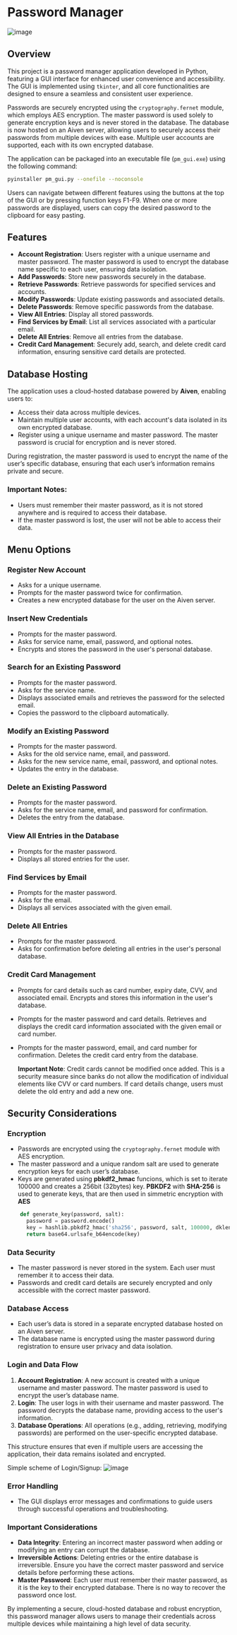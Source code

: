 # Password Manager

![image](https://github.com/user-attachments/assets/7aeaba95-b962-4175-8fee-104d0d34644d)

## Overview

This project is a password manager application developed in Python, featuring a GUI interface for enhanced user convenience and accessibility. The GUI is implemented using `tkinter`, and all core functionalities are designed to ensure a seamless and consistent user experience.

Passwords are securely encrypted using the `cryptography.fernet` module, which employs AES encryption. The master password is used solely to generate encryption keys and is never stored in the database. The database is now hosted on an Aiven server, allowing users to securely access their passwords from multiple devices with ease. Multiple user accounts are supported, each with its own encrypted database.

The application can be packaged into an executable file (`pm_gui.exe`) using the following command:  
```bash
pyinstaller pm_gui.py --onefile --noconsole
```
Users can navigate between different features using the buttons at the top of the GUI or by pressing function keys F1-F9. When one or more passwords are displayed, users can copy the desired password to the clipboard for easy pasting.

## Features

- **Account Registration**: Users register with a unique username and master password. The master password is used to encrypt the database name specific to each user, ensuring data isolation.
- **Add Passwords**: Store new passwords securely in the database.
- **Retrieve Passwords**: Retrieve passwords for specified services and accounts.
- **Modify Passwords**: Update existing passwords and associated details.
- **Delete Passwords**: Remove specific passwords from the database.
- **View All Entries**: Display all stored passwords.
- **Find Services by Email**: List all services associated with a particular email.
- **Delete All Entries**: Remove all entries from the database.
- **Credit Card Management**: Securely add, search, and delete credit card information, ensuring sensitive card details are protected.

## Database Hosting

The application uses a cloud-hosted database powered by **Aiven**, enabling users to:

- Access their data across multiple devices.
- Maintain multiple user accounts, with each account's data isolated in its own encrypted database.
- Register using a unique username and master password. The master password is crucial for encryption and is never stored.

During registration, the master password is used to encrypt the name of the user’s specific database, ensuring that each user’s information remains private and secure.

### Important Notes:
- Users must remember their master password, as it is not stored anywhere and is required to access their database.
- If the master password is lost, the user will not be able to access their data.
  
## Menu Options

### Register New Account

- Asks for a unique username.
- Prompts for the master password twice for confirmation.
- Creates a new encrypted database for the user on the Aiven server.

### Insert New Credentials

- Prompts for the master password.
- Asks for service name, email, password, and optional notes.
- Encrypts and stores the password in the user's personal database.

### Search for an Existing Password

- Prompts for the master password.
- Asks for the service name.
- Displays associated emails and retrieves the password for the selected email.
- Copies the password to the clipboard automatically.

### Modify an Existing Password

- Prompts for the master password.
- Asks for the old service name, email, and password.
- Asks for the new service name, email, password, and optional notes.
- Updates the entry in the database.

### Delete an Existing Password

- Prompts for the master password.
- Asks for the service name, email, and password for confirmation.
- Deletes the entry from the database.

### View All Entries in the Database

- Prompts for the master password.
- Displays all stored entries for the user.

### Find Services by Email

- Prompts for the master password.
- Asks for the email.
- Displays all services associated with the given email.

### Delete All Entries

- Prompts for the master password.
- Asks for confirmation before deleting all entries in the user's personal database.

### Credit Card Management

- Prompts for card details such as card number, expiry date, CVV, and associated email. Encrypts and stores this information in the user's database.
- Prompts for the master password and card details. Retrieves and displays the credit card information associated with the given email or card number.
- Prompts for the master password, email, and card number for confirmation. Deletes the credit card entry from the database.

  **Important Note**: Credit cards cannot be modified once added. This is a security measure since banks do not allow the modification of individual elements like CVV or card numbers. If card details change, users must delete the old entry and add a new one.

## Security Considerations

### Encryption

- Passwords are encrypted using the `cryptography.fernet` module with AES encryption.
- The master password and a unique random salt are used to generate encryption keys for each user’s database.
- Keys are generated using **pbkdf2_hmac** funcions, which is set to iterate 100000 and creates a 256bit (32bytes) key. **PBKDF2** with **SHA-256** is used to generate keys, that are then used in simmetric encryption with **AES**
```python
    def generate_key(password, salt):
      password = password.encode()
      key = hashlib.pbkdf2_hmac('sha256', password, salt, 100000, dklen=32)
      return base64.urlsafe_b64encode(key)
  ```
### Data Security

- The master password is never stored in the system. Each user must remember it to access their data.
- Passwords and credit card details are securely encrypted and only accessible with the correct master password.

### Database Access

- Each user’s data is stored in a separate encrypted database hosted on an Aiven server. 
- The database name is encrypted using the master password during registration to ensure user privacy and data isolation.

### Login and Data Flow

1. **Account Registration**: A new account is created with a unique username and master password. The master password is used to encrypt the user’s database name.
2. **Login**: The user logs in with their username and master password. The password decrypts the database name, providing access to the user's information.
3. **Database Operations**: All operations (e.g., adding, retrieving, modifying passwords) are performed on the user-specific encrypted database.

This structure ensures that even if multiple users are accessing the application, their data remains isolated and encrypted.

Simple scheme of Login/Signup:
![image](https://github.com/user-attachments/assets/1b2dc76e-5d5b-4245-91b5-8d558c534d81)

### Error Handling

- The GUI displays error messages and confirmations to guide users through successful operations and troubleshooting.

### Important Considerations

- **Data Integrity**: Entering an incorrect master password when adding or modifying an entry can corrupt the database.
- **Irreversible Actions**: Deleting entries or the entire database is irreversible. Ensure you have the correct master password and service details before performing these actions.
- **Master Password**: Each user must remember their master password, as it is the key to their encrypted database. There is no way to recover the password once lost.

By implementing a secure, cloud-hosted database and robust encryption, this password manager allows users to manage their credentials across multiple devices while maintaining a high level of data security.

